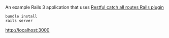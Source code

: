 An example Rails 3 application that uses [Restful catch all routes Rails plugin](http://github.com/grosser/restful_catch_all_route)

    bundle install
    rails server

[http://localhost:3000](http://localhost:3000)